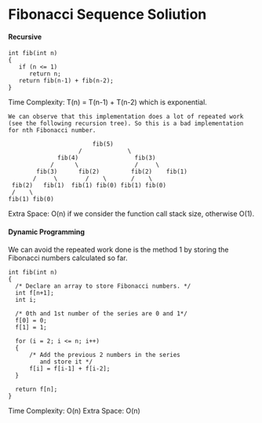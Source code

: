 # Fibonacci Sequence Soliution

#### Recursive

```
int fib(int n)
{
   if (n <= 1)
      return n;
   return fib(n-1) + fib(n-2);
}
```
 Time Complexity: T(n) = T(n-1) + T(n-2) which is exponential.

 ```
We can observe that this implementation does a lot of repeated work (see the following recursion tree). So this is a bad implementation for nth Fibonacci number.

                         fib(5)   
                     /             \     
               fib(4)                fib(3)   
             /      \                /     \
         fib(3)      fib(2)         fib(2)    fib(1)
        /     \        /    \       /    \  
  fib(2)   fib(1)  fib(1) fib(0) fib(1) fib(0)
  /    \
fib(1) fib(0)

```
Extra Space: O(n) if we consider the function call stack size, otherwise O(1).

#### Dynamic Programming
We can avoid the repeated work done is the method 1 by storing the Fibonacci numbers calculated so far.

```
int fib(int n)
{
  /* Declare an array to store Fibonacci numbers. */
  int f[n+1];
  int i;

  /* 0th and 1st number of the series are 0 and 1*/
  f[0] = 0;
  f[1] = 1;

  for (i = 2; i <= n; i++)
  {
      /* Add the previous 2 numbers in the series
         and store it */
      f[i] = f[i-1] + f[i-2];
  }

  return f[n];
}

```

Time Complexity: O(n)
Extra Space: O(n)
